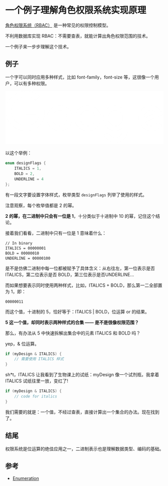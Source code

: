 # 一个例子理解角色权限系统实现原理

[角色权限系统（RBAC）](https://en.wikipedia.org/wiki/Role-based_access_control) 是一种常见的权限控制模型。

不利用数据库实现 RBAC：不需要查表，就能计算出角色权限范围的技术。

一个例子来一步步理解这个技术。

## 例子

一个字可以同时应用多种样式，比如 font-family，font-size 等，这很像一个用户，可以有多种权限。

![](./googlelogo_light_color_272x92dp.png)

以这个举例：

```c++
enum designFlags {
    ITALICS = 1,
    BOLD = 2,
    UNDERLINE = 4
};

```

有一段文字要设置字体样式，枚举类型 `designFlags` 列举了使用的样式。

注意观察，每个枚举值都是 2 的幂。

**2 的幂，在二进制中只会有一位是 1**，十分类似于十进制中 10 的幂，记住这个结论。

接着我们看看，二进制中只有一位是 1 意味着什么：

```text
// In binary
ITALICS = 00000001
BOLD = 00000010
UNDERLINE = 00000100 
```

是不是仿佛二进制中每一位都被赋予了具体含义：从右往左，第一位表示是否 ITALICS，第二位表示是否 BOLD，第三位表示是否UNDERLINE...

而如果想要表示同时使用两种样式，比如，ITALICS + BOLD，那么第一二全部置为 1，即：

```text
00000011 
```

而这个值，十进制的 5，恰好等于：ITALICS | BOLD，位运算 or 的结果。

**5 这一个值，却同时表示两种样式的合集 —— 是不是很像权限范围？**

那么，有办法从 5 中快速拆解出集合中的元素 ITALICS 和 BOLD 吗？

yep，& 位运算。

```c++
if (myDesign & ITALICS) {
    // 需要使用 ITALICS 样式
}
```

sh*t，ITALICS 让我看到了生物课上的试纸：myDesign 像一个试剂瓶，我拿着 ITALICS 试纸往里一放，变红了!

```c++
if (myDesign & ITALICS) {
    // code for italics
}
```

我们需要的就是：一个值，不经过查表，直接计算出一个集合的办法。现在找到了。

## 结尾

权限系统是位运算的绝佳应用之一，二进制表示也是理解数据类型、编码的基础。

## 参考

- [Enumeration](https://www.programiz.com/cpp-programming/enumeration)
